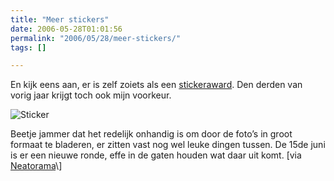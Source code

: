 ```yaml
---
title: "Meer stickers"
date: 2006-05-28T01:01:56
permalink: "2006/05/28/meer-stickers/"
tags: []

---
```

En kijk eens aan, er is zelf zoiets als een [stickeraward](http://www.stickeraward.info/ "http://www.stickeraward.info/"). Den derden van vorig jaar krijgt toch ook mijn voorkeur.

![Sticker](@images/posts/2006/05/20050331020057.thumbnail.jpg)

Beetje jammer dat het redelijk onhandig is om door de foto’s in groot formaat te bladeren, er zitten vast nog wel leuke dingen tussen. De 15de juni is er een nieuwe ronde, effe in de gaten houden wat daar uit komt. \[via [Neatorama](http://www.neatorama.com/2006/05/27/stickeraward/ "http://www.neatorama.com/2006/05/27/stickeraward/")\]

